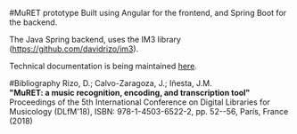 #MuRET prototype
Built using Angular for the frontend, and Spring Boot for the backend. 

The Java Spring backend, uses the IM3 library (https://github.com/davidrizo/im3).

Technical documentation is being maintained [here](documentation/readme.md).

#Bibliography
Rizo, D.; Calvo-Zaragoza, J.; Iñesta, J.M.<br/>
<strong>"MuRET: a music recognition, encoding, and transcription tool"</strong><br/>
Proceedings of the 5th International Conference on Digital Libraries for Musicology (DLfM'18), ISBN: 978-1-4503-6522-2, pp. 52--56, París, France (2018)

